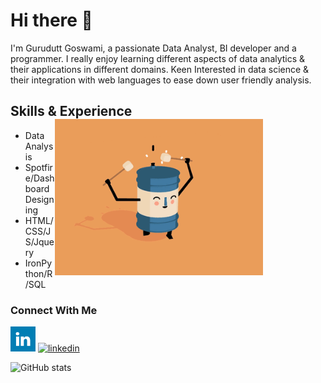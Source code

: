 # Hi there 👋

I'm Gurudutt Goswami, a passionate Data Analyst, BI developer and a programmer. I really enjoy learning different aspects of data analytics & their applications in different domains. Keen Interested in data science & their integration with web languages to ease down user friendly analysis.

## Skills & Experience  <img alt="fun" align="right" src="https://github.com/Gurudutt-Goswami/Gurudutt-Goswami/blob/main/ShnX.gif" height="250px" style="margin-right:100px"/> 
* Data Analysis
* Spotfire/Dashboard Designing  
* HTML/CSS/JS/Jquery
* IronPython/R/SQL


<!--<img alt="fun1" align="left" src="https://github.com/Gurudutt-Goswami/Gurudutt-Goswami/blob/main/14gn.gif" />-->

### Connect With Me
[<img src='https://github.com/Gurudutt-Goswami/Gurudutt-Goswami/blob/main/647549.png' height='40'>](https://github.com/Gurudutt-Goswami)  [<img src='https://cdn.jsdelivr.net/npm/simple-icons@3.0.1/icons/linkedin.svg' alt='linkedin' height='40'>](https://www.linkedin.com/in/https://www.linkedin.com/in/gurudutt-goswami-3a7031b2//)  

![GitHub stats](https://github-readme-stats.vercel.app/api?username=Gurudutt-Goswami&show_icons=true&theme=radical)


<!--
![Profile views](https://gpvc.arturio.dev/Gurudutt-Goswami)  
Here are some ideas to get you started:

- 🔭 I’m currently working on ...
- 🌱 I’m currently learning ...
- 👯 I’m looking to collaborate on ...
- 🤔 I’m looking for help with ...
- 💬 Ask me about ...
- 📫 How to reach me: ...
- 😄 Pronouns: ...
- ⚡ Fun fact: ...
-->
